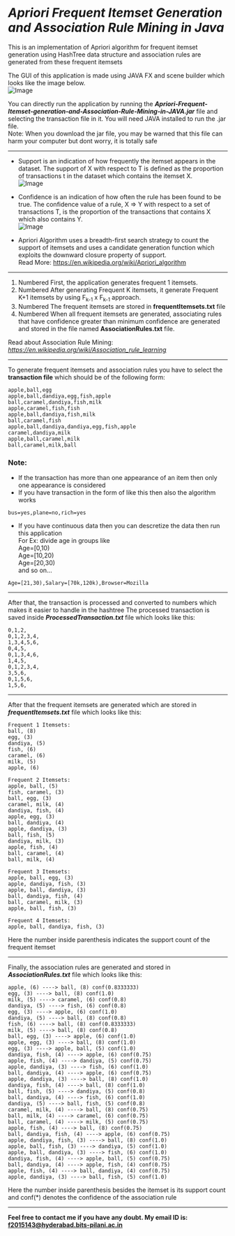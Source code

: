 # _Apriori Frequent Itemset Generation and Association Rule Mining in Java_

This is an implementation of Apriori algorithm for frequent itemset generation using HashTree data structure and association rules are generated from these frequent itemsets

The GUI of this application is made using JAVA FX and scene builder which looks like the image below.
<br>![Image](https://mrcheerful.000webhostapp.com/Apriori%20GUI%20GitHub%20Repo.PNG)<br>

You can directly run the application by running the **_Apriori-Frequent-Itemset-generation-and-Association-Rule-Mining-in-JAVA.jar_** file and selecting the transaction file in it. You will need JAVA installed to run the .jar file.
<br>Note: When you download the jar file, you may be warned that this file can harm your computer but dont worry, it is totally safe
<hr>

- Support is an indication of how frequently the itemset appears in the dataset.
The support of X with respect to T is defined as the proportion of transactions t in the dataset which contains the itemset X.
 <br>![Image](https://wikimedia.org/api/rest_v1/media/math/render/svg/1c6acacd3b17051205704b5d323c83fc737e5db1)

- Confidence is an indication of how often the rule has been found to be true.
The confidence value of a rule, X => Y with respect to a set of transactions T, is the proportion of the transactions that contains X which also contains Y.
<br>![Image](https://wikimedia.org/api/rest_v1/media/math/render/svg/90324dedc399441696116eed3658fd17c5da4329)

- Apriori Algorithm uses a breadth-first search strategy to count the support of itemsets and uses a candidate generation function which exploits the downward closure property of support.
<br>Read More: https://en.wikipedia.org/wiki/Apriori_algorithm

<hr>

1. Numbered First, the application generates frequent 1 itemsets.
2. Numbered After generating Frequent K itemsets, it generate Frequent K+1 itemsets by using F<sub>k-1</sub> x F<sub>k-1</sub> approach.
3. Numbered The frequent itemsets are stored in **frequentItemsets.txt** file
4. Numbered When all frequent itemsets are generated, associating rules that have confidence greater than minimum confidence are generated and stored in the file named **AssociationRules.txt** file.

Read about Association Rule Mining: _https://en.wikipedia.org/wiki/Association_rule_learning_

<hr>

To generate frequent itemsets and association rules you have to select the **transaction file** which should be of the following form:
```
apple,ball,egg
apple,ball,dandiya,egg,fish,apple
ball,caramel,dandiya,fish,milk
apple,caramel,fish,fish
apple,ball,dandiya,fish,milk
ball,caramel,fish
apple,ball,dandiya,dandiya,egg,fish,apple
caramel,dandiya,milk
apple,ball,caramel,milk
ball,caramel,milk,ball
```
### Note: 
- If the transaction has more than one appearance of an item then only one appearance is considered
- If you have transaction in the form of like this then also the algorithm works
```
bus=yes,plane=no,rich=yes
```
- If you have continuous data then you can descretize the data then run this application
<br>For Ex: divide age in groups like
<br>Age=[0,10)
<br>Age=[10,20)
<br>Age=[20,30)
<br>and so on...
```
Age=[21,30),Salary=[70k,120k),Browser=Mozilla
```

<hr>

After that, the transaction is processed and converted to numbers which makes it easier to handle in the hashtree
The processed transaction is saved inside **_ProcessedTransaction.txt_** file which looks like this:
```
0,1,2,
0,1,2,3,4,
1,3,4,5,6,
0,4,5,
0,1,3,4,6,
1,4,5,
0,1,2,3,4,
3,5,6,
0,1,5,6,
1,5,6,
```

<hr>

After that the frequent itemsets are generated which are stored in **_frequentItemsets.txt_** file which looks like this:
```
Frequent 1 Itemsets:
ball, (8)
egg, (3)
dandiya, (5)
fish, (6)
caramel, (6)
milk, (5)
apple, (6)

Frequent 2 Itemsets:
apple, ball, (5)
fish, caramel, (3)
ball, egg, (3)
caramel, milk, (4)
dandiya, fish, (4)
apple, egg, (3)
ball, dandiya, (4)
apple, dandiya, (3)
ball, fish, (5)
dandiya, milk, (3)
apple, fish, (4)
ball, caramel, (4)
ball, milk, (4)

Frequent 3 Itemsets:
apple, ball, egg, (3)
apple, dandiya, fish, (3)
apple, ball, dandiya, (3)
ball, dandiya, fish, (4)
ball, caramel, milk, (3)
apple, ball, fish, (3)

Frequent 4 Itemsets:
apple, ball, dandiya, fish, (3)
```
Here the number inside parenthesis indicates the support count of the frequent itemset

<hr>

Finally, the association rules are generated and stored in **_AssociationRules.txt_** file which looks like this:
```
apple, (6) ----> ball, (8) conf(0.8333333)
egg, (3) ----> ball, (8) conf(1.0)
milk, (5) ----> caramel, (6) conf(0.8)
dandiya, (5) ----> fish, (6) conf(0.8)
egg, (3) ----> apple, (6) conf(1.0)
dandiya, (5) ----> ball, (8) conf(0.8)
fish, (6) ----> ball, (8) conf(0.8333333)
milk, (5) ----> ball, (8) conf(0.8)
ball, egg, (3) ----> apple, (6) conf(1.0)
apple, egg, (3) ----> ball, (8) conf(1.0)
egg, (3) ----> apple, ball, (5) conf(1.0)
dandiya, fish, (4) ----> apple, (6) conf(0.75)
apple, fish, (4) ----> dandiya, (5) conf(0.75)
apple, dandiya, (3) ----> fish, (6) conf(1.0)
ball, dandiya, (4) ----> apple, (6) conf(0.75)
apple, dandiya, (3) ----> ball, (8) conf(1.0)
dandiya, fish, (4) ----> ball, (8) conf(1.0)
ball, fish, (5) ----> dandiya, (5) conf(0.8)
ball, dandiya, (4) ----> fish, (6) conf(1.0)
dandiya, (5) ----> ball, fish, (5) conf(0.8)
caramel, milk, (4) ----> ball, (8) conf(0.75)
ball, milk, (4) ----> caramel, (6) conf(0.75)
ball, caramel, (4) ----> milk, (5) conf(0.75)
apple, fish, (4) ----> ball, (8) conf(0.75)
ball, dandiya, fish, (4) ----> apple, (6) conf(0.75)
apple, dandiya, fish, (3) ----> ball, (8) conf(1.0)
apple, ball, fish, (3) ----> dandiya, (5) conf(1.0)
apple, ball, dandiya, (3) ----> fish, (6) conf(1.0)
dandiya, fish, (4) ----> apple, ball, (5) conf(0.75)
ball, dandiya, (4) ----> apple, fish, (4) conf(0.75)
apple, fish, (4) ----> ball, dandiya, (4) conf(0.75)
apple, dandiya, (3) ----> ball, fish, (5) conf(1.0)
```
Here the number inside parenthesis besides the itemset is its support count and conf(*) denotes the confidence of the association rule

<hr>

**Feel free to contact me if you have any doubt. My email ID is: f2015143@hyderabad.bits-pilani.ac.in**
